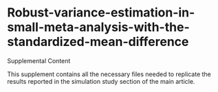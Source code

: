 # Robust-variance-estimation-in-small-meta-analysis-with-the-standardized-mean-difference

Supplemental Content

This supplement contains all the necessary files needed to replicate the results reported in the simulation study section of the main article. 

